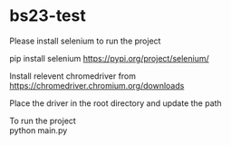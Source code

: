 # bs23-test
Please install selenium to run the project

pip install selenium
https://pypi.org/project/selenium/

Install relevent chromedriver from\
https://chromedriver.chromium.org/downloads

Place the driver in the root directory and update the path

To run the project\
python main.py
